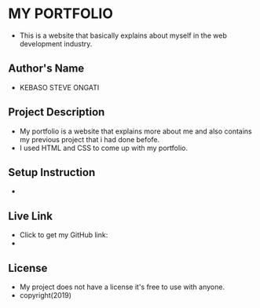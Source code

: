 # MY PORTFOLIO
- This is a website that basically explains about myself in the web development industry. 
## Author's Name
 - KEBASO STEVE ONGATI
## Project Description
- My portfolio is a website that explains more about me and also contains my previous project that i had done befofe.
- I used HTML and CSS to come up with my portfolio.
##  Setup Instruction
- 
##  Live Link
- Click to get my GitHub link:
-
## License
- My project does not have a license it's free to use with anyone.
- copyright(2019)